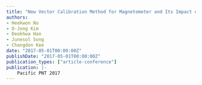 ```yaml
---
title: "New Vector Calibration Method for Magnetometer and Its Impact on Integrated Navigation System for Low-cost UAV"
authors:
- Heekwon No
- O-Jong Kim
- Deokhwa Han
- Junesol Song
- Changdon Kee
date: "2017-05-01T00:00:00Z"
publishDate: "2017-05-01T00:00:00Z"
publication_types: ["article-conference"]
publication: |-
    Pacific PNT 2017
---
```

